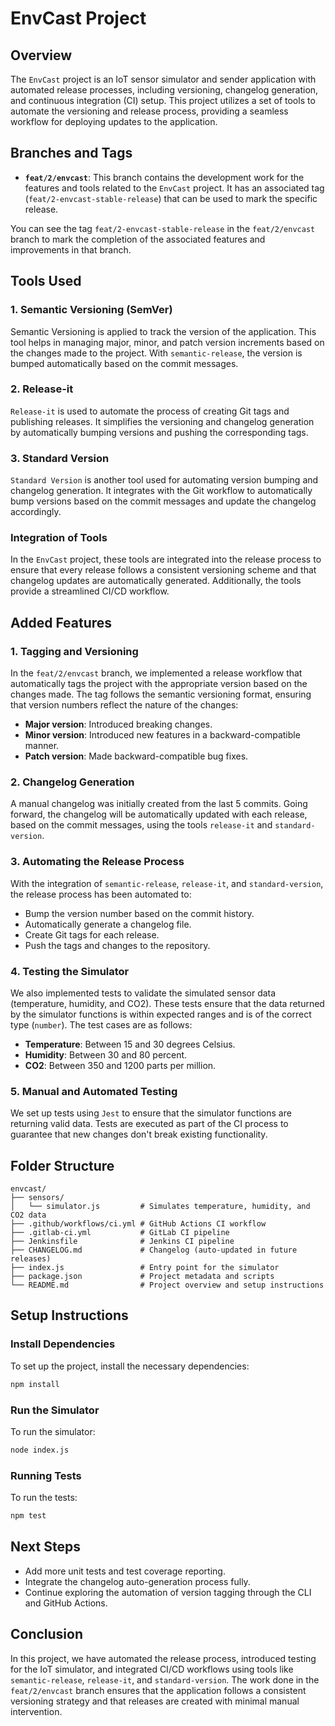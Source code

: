 # EnvCast Project

## Overview

The `EnvCast` project is an IoT sensor simulator and sender application with automated release processes, including versioning, changelog generation, and continuous integration (CI) setup. This project utilizes a set of tools to automate the versioning and release process, providing a seamless workflow for deploying updates to the application.

## Branches and Tags

- **`feat/2/envcast`**: This branch contains the development work for the features and tools related to the `EnvCast` project. It has an associated tag (`feat/2-envcast-stable-release`) that can be used to mark the specific release.

You can see the tag `feat/2-envcast-stable-release` in the `feat/2/envcast` branch to mark the completion of the associated features and improvements in that branch.

## Tools Used

### 1. **Semantic Versioning (SemVer)**

Semantic Versioning is applied to track the version of the application. This tool helps in managing major, minor, and patch version increments based on the changes made to the project. With `semantic-release`, the version is bumped automatically based on the commit messages.

### 2. **Release-it**

`Release-it` is used to automate the process of creating Git tags and publishing releases. It simplifies the versioning and changelog generation by automatically bumping versions and pushing the corresponding tags.

### 3. **Standard Version**

`Standard Version` is another tool used for automating version bumping and changelog generation. It integrates with the Git workflow to automatically bump versions based on the commit messages and update the changelog accordingly.

### Integration of Tools

In the `EnvCast` project, these tools are integrated into the release process to ensure that every release follows a consistent versioning scheme and that changelog updates are automatically generated. Additionally, the tools provide a streamlined CI/CD workflow.

## Added Features

### 1. **Tagging and Versioning**

In the `feat/2/envcast` branch, we implemented a release workflow that automatically tags the project with the appropriate version based on the changes made. The tag follows the semantic versioning format, ensuring that version numbers reflect the nature of the changes:

- **Major version**: Introduced breaking changes.
- **Minor version**: Introduced new features in a backward-compatible manner.
- **Patch version**: Made backward-compatible bug fixes.

### 2. **Changelog Generation**

A manual changelog was initially created from the last 5 commits. Going forward, the changelog will be automatically updated with each release, based on the commit messages, using the tools `release-it` and `standard-version`.

### 3. **Automating the Release Process**

With the integration of `semantic-release`, `release-it`, and `standard-version`, the release process has been automated to:

- Bump the version number based on the commit history.
- Automatically generate a changelog file.
- Create Git tags for each release.
- Push the tags and changes to the repository.

### 4. **Testing the Simulator**

We also implemented tests to validate the simulated sensor data (temperature, humidity, and CO2). These tests ensure that the data returned by the simulator functions is within expected ranges and is of the correct type (`number`). The test cases are as follows:

- **Temperature**: Between 15 and 30 degrees Celsius.
- **Humidity**: Between 30 and 80 percent.
- **CO2**: Between 350 and 1200 parts per million.

### 5. **Manual and Automated Testing**

We set up tests using `Jest` to ensure that the simulator functions are returning valid data. Tests are executed as part of the CI process to guarantee that new changes don't break existing functionality.

## Folder Structure

```
envcast/
├── sensors/
│   └── simulator.js         # Simulates temperature, humidity, and CO2 data
├── .github/workflows/ci.yml # GitHub Actions CI workflow
├── .gitlab-ci.yml           # GitLab CI pipeline
├── Jenkinsfile              # Jenkins CI pipeline
├── CHANGELOG.md             # Changelog (auto-updated in future releases)
├── index.js                 # Entry point for the simulator
├── package.json             # Project metadata and scripts
└── README.md                # Project overview and setup instructions
```

## Setup Instructions

### Install Dependencies

To set up the project, install the necessary dependencies:

```bash
npm install
```

### Run the Simulator

To run the simulator:

```bash
node index.js
```

### Running Tests

To run the tests:

```bash
npm test
```

## Next Steps

- Add more unit tests and test coverage reporting.
- Integrate the changelog auto-generation process fully.
- Continue exploring the automation of version tagging through the CLI and GitHub Actions.

## Conclusion

In this project, we have automated the release process, introduced testing for the IoT simulator, and integrated CI/CD workflows using tools like `semantic-release`, `release-it`, and `standard-version`. The work done in the `feat/2/envcast` branch ensures that the application follows a consistent versioning strategy and that releases are created with minimal manual intervention.

